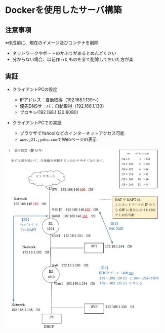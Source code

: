 # Dockerを使用したサーバ構築

## 注意事項

※作成前に、現在のイメージ及びコンテナを削除

- ネットワークやポートのかぶりがあるとめんどくさい
- 分からない場合、以前作ったものを全て削除しておいた方が楽

## 実証

- クライアントPCの設定
    - IPアドレス：自動取得（192.168.1.139～）
    - 優先DNSサーバ：自動取得（192.168.1.130）
    - プロキシ(192.168.1.130:8080)

- クライアントPCでの実証
    - ブラウザでYahoo!などのインターネットアクセス可能
    - `www.j21.jyoho.com`でWebページの表示

![構成図2](./image.JPG)
